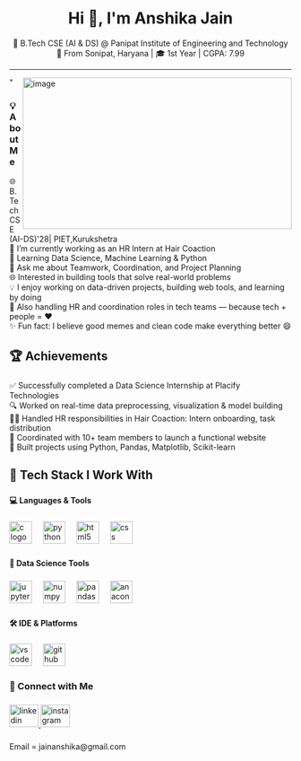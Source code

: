 <h1 align="center">Hi 👋, I'm Anshika Jain</h1>

<p align="center">
  🌱 B.Tech CSE (AI & DS) @ Panipat Institute of Engineering and Technology  
  <br>📍 From Sonipat, Haryana | 🎓 1st Year | CGPA: 7.99
</p>

---
"<img align= "right" width="480" height="270" alt="image" src="https://github.com/user-attachments/assets/f0fa2ff9-9bf9-4ae3-8606-d9610f4bbd09" />


### 💡 About Me
<p align="left">🌐 B.Tech CSE (AI-DS)'28| PIET,Kurukshetra  <br>🔭 I’m currently working as an HR Intern at Hair Coaction<br>🤖 Learning Data Science, Machine Learning & Python<br>💬 Ask me about Teamwork, Coordination, and Project Planning<br>🌐 Interested in building tools that solve real-world problems<br>💡 I enjoy working on data-driven projects, building web tools, and learning by doing  <br>🤝 Also handling HR and coordination roles in tech teams — because tech + people = ❤<br>✨ Fun fact: I believe good memes and clean code make everything better 😄</p>

###

<h2 align="left">🏆 Achievements</h2>

###

<p align="left">✅ Successfully completed a Data Science Internship at Placify Technologies  <br>🔍 Worked on real-time data preprocessing, visualization & model building  <br>👩‍💼 Handled HR responsibilities in Hair Coaction: Intern onboarding, task distribution  <br>🌟 Coordinated with 10+ team members to launch a functional website  <br>🚀 Built projects using Python, Pandas, Matplotlib, Scikit-learn</p>

###

<h2 align="left">🚀 Tech Stack I Work With</h2>

###

<h4 align="left">💻 Languages & Tools</h4>

###

<div align="left">
  <img src="https://cdn.jsdelivr.net/gh/devicons/devicon/icons/c/c-original.svg" height="40" alt="c logo"  />
  <img width="12" />
  <img src="https://cdn.jsdelivr.net/gh/devicons/devicon/icons/python/python-original.svg" height="40" alt="python logo"  />
  <img width="12" />
  <img src="https://cdn.jsdelivr.net/gh/devicons/devicon/icons/html5/html5-original.svg" height="40" alt="html5 logo"  />
  <img width="12" />
  <img src="https://cdn.jsdelivr.net/gh/devicons/devicon/icons/css3/css3-original.svg" height="40" alt="css logo"  />
</div>

###

<h4 align="left">🧠 Data Science Tools</h4>

###

<div align="left">
  <img src="https://cdn.jsdelivr.net/gh/devicons/devicon/icons/jupyter/jupyter-original.svg" height="40" alt="jupyter logo"  />
  <img width="12" />
  <img src="https://cdn.jsdelivr.net/gh/devicons/devicon/icons/numpy/numpy-original.svg" height="40" alt="numpy logo"  />
  <img width="12" />
  <img src="https://cdn.jsdelivr.net/gh/devicons/devicon/icons/pandas/pandas-original.svg" height="40" alt="pandas logo"  />
  <img width="12" />
  <img src="https://cdn.jsdelivr.net/gh/devicons/devicon/icons/anaconda/anaconda-original.svg" height="40" alt="anaconda logo"  />
</div>

###

<h4 align="left">🛠 IDE & Platforms</h4>

###

<div align="left">
  <img src="https://cdn.jsdelivr.net/gh/devicons/devicon/icons/vscode/vscode-original.svg" height="40" alt="vscode logo"  />
  <img width="12" />
  <img src="https://cdn.jsdelivr.net/gh/devicons/devicon/icons/github/github-original.svg" height="40" alt="github logo"  />
</div>

###

<h3 align="left">🤝 Connect with Me</h3>

###

<div align="left">
  <a href="https://www.linkedin.com/in/anshika-jain-b30172346?utm_source=share&utm_campaign=share_via&utm_content=profile&utm_medium=android_app" target="_blank">
    <img src="https://raw.githubusercontent.com/maurodesouza/profile-readme-generator/master/src/assets/icons/social/linkedin/default.svg" width="52" height="40" alt="linkedin logo"  />
  </a>
  <a href="https://www.instagram.com/itzan.shika5?igsh=MTc0Z2FxanAxcTlmNA==" target="_blank">
    <img src="https://raw.githubusercontent.com/maurodesouza/profile-readme-generator/master/src/assets/icons/social/instagram/default.svg" width="52" height="40" alt="instagram logo"  />
  </a>
</div>

###

<p align="left">Email = jainanshika@gmail.com</p>



